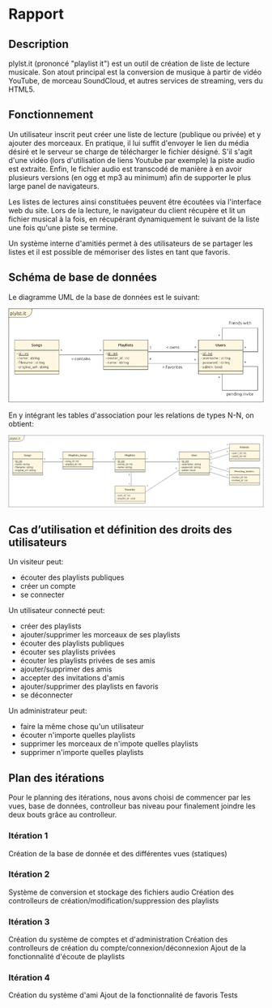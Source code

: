 Rapport
=======

Description
-----------

plylst.it (prononcé "playlist it") est un outil de création de liste de lecture musicale. Son atout principal est la conversion de musique à partir de vidéo YouTube, de morceau SoundCloud, et autres services de streaming, vers du HTML5.

Fonctionnement
--------------

Un utilisateur inscrit peut créer une liste de lecture (publique ou privée) et y ajouter des morceaux. En pratique, il lui suffit d'envoyer le lien du média désiré et le serveur se charge de télécharger le fichier désigné. S'il s'agit d'une vidéo (lors d'utilisation de liens Youtube par exemple) la piste audio est extraite. Enfin, le fichier audio est transcodé de manière à en avoir plusieurs versions (en ogg et mp3 au minimum) afin de supporter le plus large panel de navigateurs.

Les listes de lectures ainsi constituées peuvent être écoutées via l'interface web du site. Lors de la lecture, le navigateur du client récupère et lit un fichier musical à la fois, en récupérant dynamiquement le suivant de la liste une fois qu'une piste se termine.

Un système interne d'amitiés permet à des utilisateurs de se partager les listes et il est possible de mémoriser des listes en tant que favoris.

Schéma de base de données
-------------------------

Le diagramme UML de la base de données est le suivant:

![UML](UML/uml-simplified.png)

En y intégrant les tables d'association pour les relations de types N-N, on obtient:

![UML](UML/uml-extended.png)

Cas d’utilisation et définition des droits des utilisateurs
-----------------------------------------------------------

Un visiteur peut:
- écouter des playlists publiques
- créer un compte
- se connecter

Un utilisateur connecté peut:
- créer des playlists
- ajouter/supprimer les morceaux de ses playlists
- écouter des playlists publiques
- écouter ses playlists privées
- écouter les playlists privées de ses amis
- ajouter/supprimer des amis
- accepter des invitations d'amis
- ajouter/supprimer des playlists en favoris
- se déconnecter

Un administrateur peut:
- faire la même chose qu'un utilisateur
- écouter n'importe quelles playlists
- supprimer les morceaux de n'impote quelles playlists
- supprimer n'importe quelles playlists

Plan des itérations
-------------------

Pour le planning des itérations, nous avons choisi de commencer par les vues, base de données, controlleur bas niveau pour finalement joindre les deux bouts grâce au controlleur.

### Itération 1

Création de la base de donnée et des différentes vues (statiques)

### Itération 2

Système de conversion et stockage des fichiers audio
Création des controlleurs de création/modification/suppression des playlists

### Itération 3

Création du système de comptes et d'administration
Création des controlleurs de création du compte/connexion/déconnexion
Ajout de la fonctionnalité d'écoute de playlists

### Itération 4

Création du système d'ami
Ajout de la fonctionnalité de favoris
Tests
